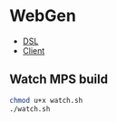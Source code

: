 # WebGen

* [DSL](.)
* [Client](client)

## Watch MPS build

```sh
chmod u+x watch.sh
./watch.sh
```
